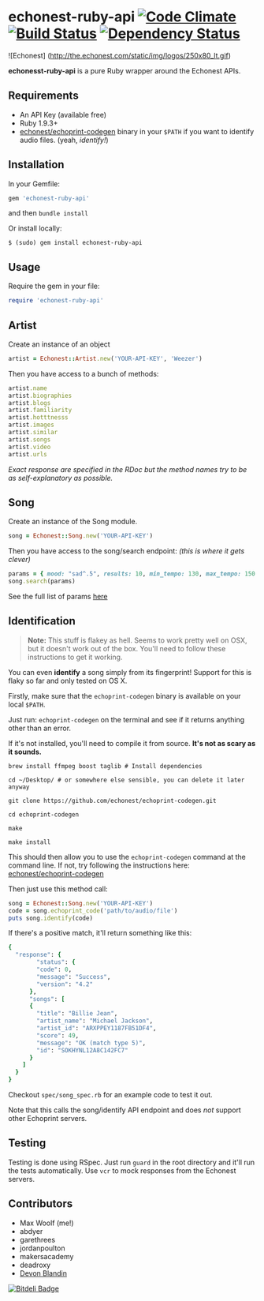 # echonest-ruby-api [![Code Climate](https://codeclimate.com/github/maxehmookau/echonest-ruby-api.png)](https://codeclimate.com/github/maxehmookau/echonest-ruby-api) [![Build Status](https://travis-ci.org/maxehmookau/echonest-ruby-api.png)](https://travis-ci.org/maxehmookau/echonest-ruby-api) [![Dependency Status](https://gemnasium.com/maxehmookau/echonest-ruby-api.png)](https://gemnasium.com/maxehmookau/echonest-ruby-api)


![Echonest] (http://the.echonest.com/static/img/logos/250x80_lt.gif)

**echonesst-ruby-api** is a pure Ruby wrapper around the Echonest APIs.

## Requirements
* An API Key (available free)
* Ruby 1.9.3+
* [echonest/echoprint-codegen](https://github.com/echonest/echoprint-codegen) binary in your `$PATH` if you want to identify audio files. (yeah, *identify!*)

## Installation

In your Gemfile:

```ruby
gem 'echonest-ruby-api'
```

and then `bundle install`

Or install locally:

    $ (sudo) gem install echonest-ruby-api


## Usage

Require the gem in your file:

```ruby
require 'echonest-ruby-api'
```

## Artist

Create an instance of an object

```ruby
artist = Echonest::Artist.new('YOUR-API-KEY', 'Weezer')
```

Then you have access to a bunch of methods:

```ruby
artist.name
artist.biographies
artist.blogs
artist.familiarity
artist.hotttnesss
artist.images
artist.similar
artist.songs
artist.video
artist.urls
```

*Exact response are specified in the RDoc  but the method names try to be as self-explanatory as possible.*

## Song

Create an instance of the Song module.

```ruby
song = Echonest::Song.new('YOUR-API-KEY')
```

Then you have access to the song/search endpoint:
*(this is where it gets clever)*

```ruby
params = { mood: "sad^.5", results: 10, min_tempo: 130, max_tempo: 150 }
song.search(params)
```

See the full list of params [here](http://developer.echonest.com/docs/v4/song.html#search)

## Identification

> **Note:** This stuff is flakey as hell. Seems to work pretty well on OSX, but it doesn't work out of the box. You'll need to follow these instructions to get it working.

You can even **identify** a song simply from its fingerprint! Support for this is flaky so far and only tested on OS X.

Firstly, make sure that the `echoprint-codegen` binary is available on your local `$PATH`.

Just run: `echoprint-codegen` on the terminal and see if it returns anything other than an error.

If it's not installed, you'll need to compile it from source. **It's not as scary as it sounds.**


    brew install ffmpeg boost taglib # Install dependencies

    cd ~/Desktop/ # or somewhere else sensible, you can delete it later anyway

    git clone https://github.com/echonest/echoprint-codegen.git

    cd echoprint-codegen

    make

    make install

This should then allow you to use the `echoprint-codegen` command at the command line. If not, try following the instructions here: [echonest/echoprint-codegen](https://github.com/echonest/echoprint-codegen)

Then just use this method call:

```ruby
song = Echonest::Song.new('YOUR-API-KEY')
code = song.echoprint_code('path/to/audio/file')
puts song.identify(code)
```

If there's a positive match, it'll return something like this:

```ruby
{
  "response": {
        "status": {
        "code": 0,
        "message": "Success",
        "version": "4.2"
      },
      "songs": [
      {
        "title": "Billie Jean",
        "artist_name": "Michael Jackson",
        "artist_id": "ARXPPEY1187FB51DF4",
        "score": 49,
        "message": "OK (match type 5)",
        "id": "SOKHYNL12A8C142FC7"
      }
    ]
  }
}
```

Checkout `spec/song_spec.rb` for an example code to test it out.

Note that this calls the song/identify API endpoint and does *not* support other Echoprint servers.

## Testing

Testing is done using RSpec. Just run `guard` in the root directory and it'll run the tests automatically. Use `vcr` to mock responses from the Echonest servers.

## Contributors

* Max Woolf (me!)
* abdyer
* garethrees
* jordanpoulton
* makersacademy
* deadroxy
* [Devon Blandin](https://github.com/dblandin)


[![Bitdeli Badge](https://d2weczhvl823v0.cloudfront.net/maxehmookau/echonest-ruby-api/trend.png)](https://bitdeli.com/free "Bitdeli Badge")
